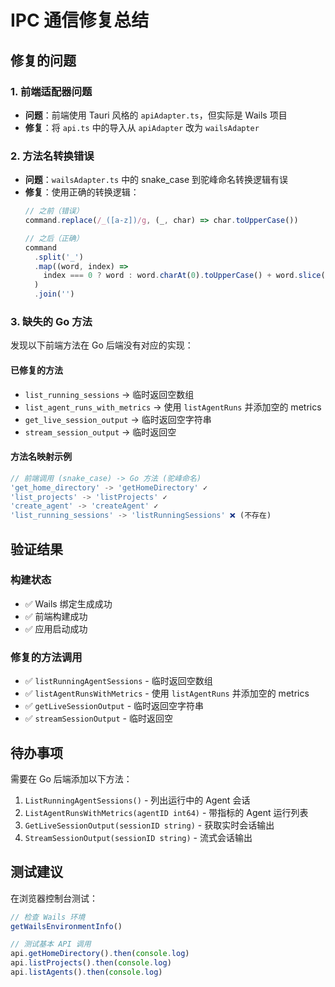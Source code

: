 # IPC 通信修复总结

## 修复的问题

### 1. 前端适配器问题
- **问题**：前端使用 Tauri 风格的 `apiAdapter.ts`，但实际是 Wails 项目
- **修复**：将 `api.ts` 中的导入从 `apiAdapter` 改为 `wailsAdapter`

### 2. 方法名转换错误
- **问题**：`wailsAdapter.ts` 中的 snake_case 到驼峰命名转换逻辑有误
- **修复**：使用正确的转换逻辑：
  ```javascript
  // 之前（错误）
  command.replace(/_([a-z])/g, (_, char) => char.toUpperCase())
  
  // 之后（正确）
  command
    .split('_')
    .map((word, index) => 
      index === 0 ? word : word.charAt(0).toUpperCase() + word.slice(1)
    )
    .join('')
  ```

### 3. 缺失的 Go 方法
发现以下前端方法在 Go 后端没有对应的实现：

#### 已修复的方法
- `list_running_sessions` → 临时返回空数组
- `list_agent_runs_with_metrics` → 使用 `listAgentRuns` 并添加空的 metrics
- `get_live_session_output` → 临时返回空字符串
- `stream_session_output` → 临时返回空

#### 方法名映射示例
```javascript
// 前端调用 (snake_case) -> Go 方法 (驼峰命名)
'get_home_directory' -> 'getHomeDirectory' ✓
'list_projects' -> 'listProjects' ✓
'create_agent' -> 'createAgent' ✓
'list_running_sessions' -> 'listRunningSessions' ❌ (不存在)
```

## 验证结果

### 构建状态
- ✅ Wails 绑定生成成功
- ✅ 前端构建成功
- ✅ 应用启动成功

### 修复的方法调用
- ✅ `listRunningAgentSessions` - 临时返回空数组
- ✅ `listAgentRunsWithMetrics` - 使用 `listAgentRuns` 并添加空的 metrics
- ✅ `getLiveSessionOutput` - 临时返回空字符串
- ✅ `streamSessionOutput` - 临时返回空

## 待办事项

需要在 Go 后端添加以下方法：
1. `ListRunningAgentSessions()` - 列出运行中的 Agent 会话
2. `ListAgentRunsWithMetrics(agentID int64)` - 带指标的 Agent 运行列表
3. `GetLiveSessionOutput(sessionID string)` - 获取实时会话输出
4. `StreamSessionOutput(sessionID string)` - 流式会话输出

## 测试建议

在浏览器控制台测试：
```javascript
// 检查 Wails 环境
getWailsEnvironmentInfo()

// 测试基本 API 调用
api.getHomeDirectory().then(console.log)
api.listProjects().then(console.log)
api.listAgents().then(console.log)
```